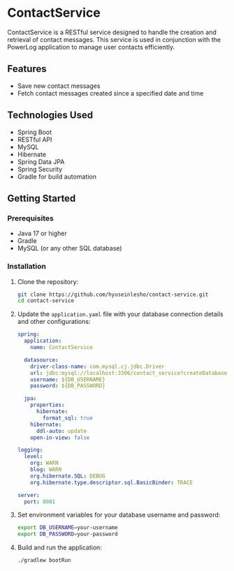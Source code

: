 # ContactService

ContactService is a RESTful service designed to handle the creation and retrieval of contact messages. This service is used in conjunction with the PowerLog application to manage user contacts efficiently.

## Features

- Save new contact messages
- Fetch contact messages created since a specified date and time

## Technologies Used

- Spring Boot
- RESTful API
- MySQL
- Hibernate
- Spring Data JPA
- Spring Security
- Gradle for build automation

## Getting Started

### Prerequisites

- Java 17 or higher
- Gradle
- MySQL (or any other SQL database)

### Installation

1. Clone the repository:
    ```sh
    git clone https://github.com/hyuseinlesho/contact-service.git
    cd contact-service
    ```

2. Update the `application.yaml` file with your database connection details and other configurations:
    ```yaml
    spring:
      application:
        name: ContactService

      datasource:
        driver-class-name: com.mysql.cj.jdbc.Driver
        url: jdbc:mysql://localhost:3306/contact_service?createDatabaseIfNotExist=true&useSSL=false&allowPublicKeyRetrieval=true
        username: ${DB_USERNAME}
        password: ${DB_PASSWORD}

      jpa:
        properties:
          hibernate:
            format_sql: true
        hibernate:
          ddl-auto: update
        open-in-view: false

    logging:
      level:
        org: WARN
        blog: WARN
        org.hibernate.SQL: DEBUG
        org.hibernate.type.descriptor.sql.BasicBinder: TRACE

    server:
      port: 8081
    ```

3. Set environment variables for your database username and password:
    ```sh
    export DB_USERNAME=your-username
    export DB_PASSWORD=your-password
    ```

4. Build and run the application:
    ```sh
    ./gradlew bootRun
    ```
